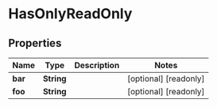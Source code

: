 
# HasOnlyReadOnly

## Properties
Name | Type | Description | Notes
------------ | ------------- | ------------- | -------------
**bar** | **String** |  |  [optional] [readonly]
**foo** | **String** |  |  [optional] [readonly]



